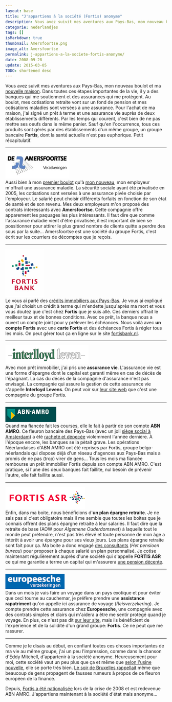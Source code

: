 ```yaml
---
layout: base
title: "J'appartiens à la société (Fortis) anonyme"
description: Vous avez suivit mes aventures aux Pays-Bas, mon nouveau boulot et ma nouvelle maison. Dans toutes ces étapes importantes de la vie, il y a des banques qui me 
categorie: nederlandjes
tags: []
isMarkdown: true
thumbnail: Amersfoortse.png
image_alt: Amersfoortse
permalink: j-appartiens-a-la-societe-fortis-anonyme/
date: 2008-09-28
update: 2015-03-05
TODO: shortened desc
---
```


Vous avez suivit mes aventures aux Pays-Bas, mon nouveau boulot et ma [nouvelle maison](/signatures-week). Dans toutes ces étapes importantes de la vie, il y a des banques qui me soutiennent et des assurances qui me protègent. Au boulot, mes cotisations retraite vont sur un fond de pension et mes cotisations maladies sont versées à une assurance. Pour l'achat de ma maison, j'ai signé un prêt à terme et une assurance vie auprès de deux établissements différents. Par les temps qui courent, c'est bien de ne pas mettre ses oeufs dans le même panier. Sauf qu'en l'occurrence, tous ces produits sont gérés par des établissements d'un même groupe, un groupe bancaire **Fortis**, dont la santé actuelle n'est pas euphorique. Petit récapitulatif.

----
![Amersfoortse](Amersfoortse.png)  
Aussi bien à mon [premier boulot](/de-mon-boulot) qu'à [mon nouveau](/mon-nouveau-boulot-3), mon employeur m'offrait une assurance maladie. La sécurité sociale ayant été privatisée en 2005, les cotisations sont versées à une assurance pivée choisie par l'employeur. Le salarié peut choisir différents forfaits en fonction de son état de santé et de son revenu. Mes deux employeurs m'on proposé des contrats interessants avec **Amersfoortse**. Cette compagnie offre apparement les paquages les plus intéressants. Il faut dire que comme l'assurance maladie vient d'être privatisée, il est important de bien se possitionner pour attirer le plus grand nombre de clients quitte a perdre des sous par la suite... Amersfoortse est une société du groupe Fortis, c'est écrit sur les courriers de décomptes que je reçois.

----
![Fortis Bank](fortis-bank.png)  
Le vous ai parlé des [crédits immobiliers aux Pays-Bas](/credits-pays-bas). Je vous ai expliqué que j'ai choisit un crédit à terme qui m'endette jusqu'après ma mort et vous vous doutez que c'est chez **Fortis** que je suis allé. Ces derniers offrait le meilleur taux et de bonnes conditions. Avec ce prêt, la banque nous a ouvert un compte joint pour y prélever les échéances. Nous voilà avec **un compte Fortis** avec une **carte Fortis** et des échéances 
Fortis à régler tous les mois. On peut gérer tout ça en ligne sur le site [fortisbank.nl](https://www.fortisbank.nl/bankzaken/home/startSiteAction.do).

----
![Interloyds Leven](interloyds-leven.png)  
Avec mon prêt immobilier, j'ai pris une **assurance vie**. L'assurance vie est une forme d'épargne dont le capital est garanti même en cas de décès de l'épagnant. La cas du décès de la compagnie d'assurance n'est pas envisagé. La compagnie qui assure la gestion de cette assurance vie s'appelle **Interloyd Levens**. On peut voir sur [leur site web](http://www.interlloyd.nl/default1.asp?w=1600&content=) que c'est une compagnie du groupe Fortis.

----
![ABN AMRO](abn-amro.png)  
Quand ma fiancée fait les courses, elle le fait à partir de son compte **ABN AMRO**. Ce fleuron bancaire des Pays-Bas (avec un joli [siège social à Amsterdam](/abn-amro-banque)) a été [racheté et dépecée](/les-petites-courses-de-l-ete) violemment l'année dernière. À l'époque encore, les banques se la pètait grave. Les opérations Néerlandaises d'ABN AMRO ont été reprises par Fortis, groupe belgo-néerlandais qui dispose déjà d'un réseau d'agences aux Pays-Bas mais a promis de ne pas (trop) virer de gens... Tous les mois ma fiancée rembourse un prêt immobilier Fortis depuis son compte ABN AMRO. C'est pratique, si l'une des deux banques fait faillite, nul besoin de prévenir l'autre, elle fait faillite aussi.

----
![FORTIS ASR](fortisasr_logo.png)  
Enfin, dans ma boite, nous bénéficions d'**un plan épargne retraite**. Je ne sais pas si c'est obligatoire mais il me semble que toutes les boites que je connais offrent des plans épargne retraite à leur salariés. Il faut dire que la retraite de base (AOW pour *Algemene Ouderdomswet*) à laquelle tout le monde peut prétendre, n'est pas très élevé et toute personne de mon âge a intérêt à avoir une épargne pour ses vieux jours. Les plans épargne retraite sont fait pour ça. Ma boite a donc engagé [des consultants](http://www.hetpensioenbureau.nl/_/WIE_ZIJN_WE.html) (*Het pensioen bureau*) pour proposer à chaque salarié un plan personnalisé. Je cotise maintenant régulièrement auprès d'une société qui s'appelle **FORTIS ASR** ce qui me garantie a terme un capital qui m'assurera [une pension décente](http://www.fortisasr.nl/Fondsen_en_koersen/Fortis_ASR_fondsen_Pensioen/Fortis_ASR_Mixfonds_Pensioen_1.cmt).

----
![Europeesche](europeesche.png)  
Dans un mois je vais faire un voyage dans un pays exotique et pour éviter que ceci tourne au cauchemar, je préfère prendre une **assistance rapatriment** qu'on appelle ici assurance de voyage (*Reisverzekering*). Je compte prendre cette assurance chez **Europeesche**, une compagnie avec des contrats simples et clairs qui m'aidera a être me sentir protégé quand je voyage. En plus, ce n'est pas dit [sur leur site](http://www.europeesche.nl/verzekeringen/reizen/doorlopendereisverzekering/), mais ils bénéficient de l'expérience et de la solidité d'un grand groupe: **Fortis**. Ce ne peut que me rassurer.

----
Comme je le disais au début, en confiant toutes ces choses importantes de ma vie au même groupe, j'ai un peu l'impression, comme dans la chanson d'Eddy Mitchell, d'appartenir à la société anonyme. Heureusement pour moi, cette société vaut un peu plus que ça et même que [selon l'usine nouvelle](http://www.usinenouvelle.com/article/resultats-meilleurs-que-prevu-pour-fortis-au-2e-trimestre.144153), elle se porte très bien. [Le soir de Bruxelles rappellait](http://www.lesoir.be/actualite/economie/fortis-perd-20-a-la-bourse-d-2008-09-16-639153.shtml) même que beaucoup de gens propagent de fausses rumeurs à propos de ce fleuron européen de la finance.

Depuis, [Fortis a été nationalisée](/les-deboires-de-la-royal-bank-of-scotland) lors de la crise de 2008 et est redevenue ABN AMRO. J'appartiens maintenant à la société d'état mais anonyme...

<!-- post notes:
http://www.usinenouvelle.com/article/resultats-meilleurs-que-prevu-pour-fortis-au-2e-trimestre.144153 
http://www.lesoir.be/actualite/economie/fortis-perd-20-a-la-bourse-d-2008-09-16-639153.shtml 
----
http://www.fortismarathonrotterdam.nl/ 
http://www.feyenoord.nl/pages/datapresenter/s2/matchinfo.aspx?dataid=10010000032370 
http://www.interlloyd.nl/default1.asp?w=1600&content= 
https://www.amersfoortse.nl/appl/da/internet/intnav.nsf/iFramesInt?openform
https://www.amersfoortse.nl/appl/da/internet/intnav.nsf/iFramesInt?openform 
http://www.fortis.nl/ 
https://www.fortisbank.nl/bankzaken/home/startSiteAction.do 
https://www.bpo.be/portal/start_BE_P.asp 
http://www.europeesche.nl/verzekeringen/reizen/doorlopendereisverzekering/
--->

